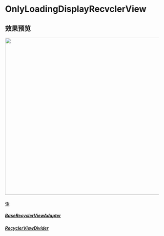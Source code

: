 # OnlyLoadingDisplayRecvclerView

## 效果预览

<p><img src="images/image1.gif" height="512"/> 



#### 注
##### [BaseRecyclerViewAdapter](https://github.com/yangsanning/BaseRecyclerViewAdapter)
##### [RecyclerViewDivider](https://github.com/yangsanning/RecyclerViewDivider)
